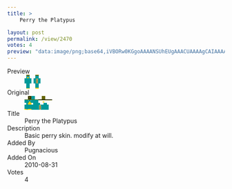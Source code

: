 ```yaml
---
title: >
    Perry the Platypus

layout: post
permalink: /view/2470
votes: 4
preview: "data:image/png;base64,iVBORw0KGgoAAAANSUhEUgAAACUAAAAgCAIAAAAaMSbnAAAABnRSTlMA/wD/AP5AXyvrAAAAwklEQVRIie2XUQ7DIAiGYdmN2JWmZ4JdqV6p7KFpZx0mJFObLP5PVqVffkqoouoKu2K8gSXm1Zwv5Am3d/TTPX8QYg0BEYEZACBGVUUR9r1LyN6Yz2KeT5SXGaDh6eF5wi/N5yaleIwxOXPp1Wh/o3l7KbpV1E6tRmoyvt+PUkrHGBMVq13yiQ+pLXXh6RJqyF7+dAnjeNNfW01/LWGJNth3c4H//99O3uRN3nW8luel/KB81qe/nPoZpIpdct3HPOFv2wBXZPVRLYwAAAAASUVORK5CYII="
---
```

<dl class="side-by-side">
<dt>Preview</dt>
<dd>
    <img class="preview" src="data:image/png;base64,iVBORw0KGgoAAAANSUhEUgAAACUAAAAgCAIAAAAaMSbnAAAABnRSTlMA/wD/AP5AXyvrAAAAwklEQVRIie2XUQ7DIAiGYdmN2JWmZ4JdqV6p7KFpZx0mJFObLP5PVqVffkqoouoKu2K8gSXm1Zwv5Am3d/TTPX8QYg0BEYEZACBGVUUR9r1LyN6Yz2KeT5SXGaDh6eF5wi/N5yaleIwxOXPp1Wh/o3l7KbpV1E6tRmoyvt+PUkrHGBMVq13yiQ+pLXXh6RJqyF7+dAnjeNNfW01/LWGJNth3c4H//99O3uRN3nW8luel/KB81qe/nPoZpIpdct3HPOFv2wBXZPVRLYwAAAAASUVORK5CYII=">
</dd>
<dt>Original</dt>
<dd>
    <img class="preview" src="data:image/png;base64,iVBORw0KGgoAAAANSUhEUgAAAEAAAAAgCAYAAACinX6EAAAAtElEQVR42u2XQQ6AIAwE+1r+xJ/4E0Y0URSpibYVu0324qUwjFqImAqBci8UYz8Pi+0vXWuTZlwBaDQGAAAAAHwEfQD49W+QayCdK7v0wp2gcOwP4MYi5yq0Nq2XZ29AMC9jAwBgFAA5URVtAKf+AOAMgNkrcdw4exLSQMSBAgAAOANgPQeYzxkfWWhOoYpLAOWO4RnAHgIMgAEwAAbAABigAIC75rKj8OgGcBvUAlBZoDgKT6djNM1KQu03AAAAAElFTkSuQmCC">
</dd>
<dt>Title</dt>
<dd>Perry the Platypus</dd>
<dt>Description</dt>
<dd>Basic perry skin.  modify at will.</dd>
<dt>Added By</dt>
<dd>Pugnacious</dd>
<dt>Added On</dt>
<dd>2010-08-31</dd>
<dt>Votes</dt>
<dd>4</dd>
</dl>
